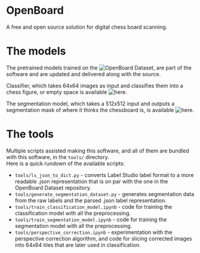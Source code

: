 # OpenBoard
A free and open source solution for digital chess board scanning.

# The models
The pretrained models trained on the ![OpenBoard Dataset](https://github.com/Szustarol/OpenBoard-Dataset), are part of the software and are updated and delivered along with the source.   

Classifier, which takes 64x64 images as input and classifies them into a chess figure, or empty space is available ![here](https://github.com/Szustarol/OpenBoard/blob/main/source/figure_classifier.h5).  
  
The segmentation model, which takes a 512x512 input and outputs a segmentation mask of where it thinks the chessboard is, is available ![here](https://github.com/Szustarol/OpenBoard/blob/main/source/segmentation_model.h5).

# The tools
Multiple scripts assisted making this software, and all of them are bundled with this software, in the `tools/` directory.   
Here is a quick rundown of the available scripts: 
 - `tools/ls_json_to_dict.py` - converts Label Studio label format to a more readable .json representation that is on par with the one in the OpenBoard Dataset repository.
 - `tools/generate_segmentation_dataset.py` - generates segmentation data from the raw labels and the parsed .json label representation.
 - `tools/train_classification_model.ipynb` - code for training the classification model with all the preprocessing.
 - `tools/train_segmentation_model.ipynb` - code for training the segmentation model with all the preprocessing.
 - `tools/perspective_correction.ipynb` - experimentation with the perspective correction algorithm, and code for slicing corrected images into 64x64 tiles that are later used in classification.
